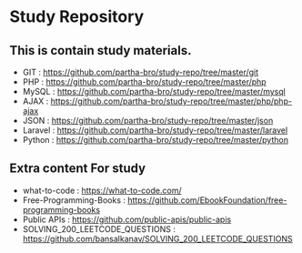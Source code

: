 # Study Repository

## This is contain study materials.

   * GIT         : https://github.com/partha-bro/study-repo/tree/master/git
   * PHP         : https://github.com/partha-bro/study-repo/tree/master/php
   * MySQL       : https://github.com/partha-bro/study-repo/tree/master/mysql
   * AJAX        : https://github.com/partha-bro/study-repo/tree/master/php/php-ajax
   * JSON        : https://github.com/partha-bro/study-repo/tree/master/json
   * Laravel     : https://github.com/partha-bro/study-repo/tree/master/laravel
   * Python      : https://github.com/partha-bro/study-repo/tree/master/python

## Extra content For study

   * what-to-code                    : https://what-to-code.com/
   * Free-Programming-Books          : https://github.com/EbookFoundation/free-programming-books
   * Public APIs                     : https://github.com/public-apis/public-apis
   * SOLVING_200_LEETCODE_QUESTIONS  : https://github.com/bansalkanav/SOLVING_200_LEETCODE_QUESTIONS
